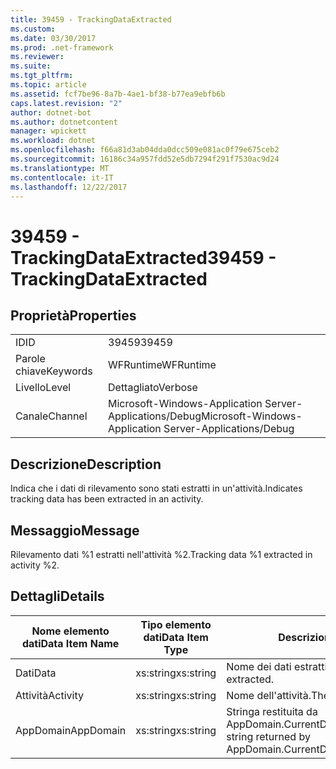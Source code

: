 ```yaml
---
title: 39459 - TrackingDataExtracted
ms.custom: 
ms.date: 03/30/2017
ms.prod: .net-framework
ms.reviewer: 
ms.suite: 
ms.tgt_pltfrm: 
ms.topic: article
ms.assetid: fcf7be96-8a7b-4ae1-bf38-b77ea9ebfb6b
caps.latest.revision: "2"
author: dotnet-bot
ms.author: dotnetcontent
manager: wpickett
ms.workload: dotnet
ms.openlocfilehash: f66a81d3ab04dda0dcc509e081ac0f79e675ceb2
ms.sourcegitcommit: 16186c34a957fdd52e5db7294f291f7530ac9d24
ms.translationtype: MT
ms.contentlocale: it-IT
ms.lasthandoff: 12/22/2017
---
```

# <a name="39459---trackingdataextracted"></a><span data-ttu-id="d1f3d-102">39459 - TrackingDataExtracted</span><span class="sxs-lookup"><span data-stu-id="d1f3d-102">39459 - TrackingDataExtracted</span></span>
## <a name="properties"></a><span data-ttu-id="d1f3d-103">Proprietà</span><span class="sxs-lookup"><span data-stu-id="d1f3d-103">Properties</span></span>  
  
|||  
|-|-|  
|<span data-ttu-id="d1f3d-104">ID</span><span class="sxs-lookup"><span data-stu-id="d1f3d-104">ID</span></span>|<span data-ttu-id="d1f3d-105">39459</span><span class="sxs-lookup"><span data-stu-id="d1f3d-105">39459</span></span>|  
|<span data-ttu-id="d1f3d-106">Parole chiave</span><span class="sxs-lookup"><span data-stu-id="d1f3d-106">Keywords</span></span>|<span data-ttu-id="d1f3d-107">WFRuntime</span><span class="sxs-lookup"><span data-stu-id="d1f3d-107">WFRuntime</span></span>|  
|<span data-ttu-id="d1f3d-108">Livello</span><span class="sxs-lookup"><span data-stu-id="d1f3d-108">Level</span></span>|<span data-ttu-id="d1f3d-109">Dettagliato</span><span class="sxs-lookup"><span data-stu-id="d1f3d-109">Verbose</span></span>|  
|<span data-ttu-id="d1f3d-110">Canale</span><span class="sxs-lookup"><span data-stu-id="d1f3d-110">Channel</span></span>|<span data-ttu-id="d1f3d-111">Microsoft-Windows-Application Server-Applications/Debug</span><span class="sxs-lookup"><span data-stu-id="d1f3d-111">Microsoft-Windows-Application Server-Applications/Debug</span></span>|  
  
## <a name="description"></a><span data-ttu-id="d1f3d-112">Descrizione</span><span class="sxs-lookup"><span data-stu-id="d1f3d-112">Description</span></span>  
 <span data-ttu-id="d1f3d-113">Indica che i dati di rilevamento sono stati estratti in un'attività.</span><span class="sxs-lookup"><span data-stu-id="d1f3d-113">Indicates tracking data has been extracted in an activity.</span></span>  
  
## <a name="message"></a><span data-ttu-id="d1f3d-114">Messaggio</span><span class="sxs-lookup"><span data-stu-id="d1f3d-114">Message</span></span>  
 <span data-ttu-id="d1f3d-115">Rilevamento dati %1 estratti nell'attività %2.</span><span class="sxs-lookup"><span data-stu-id="d1f3d-115">Tracking data %1 extracted in activity %2.</span></span>  
  
## <a name="details"></a><span data-ttu-id="d1f3d-116">Dettagli</span><span class="sxs-lookup"><span data-stu-id="d1f3d-116">Details</span></span>  
  
|<span data-ttu-id="d1f3d-117">Nome elemento dati</span><span class="sxs-lookup"><span data-stu-id="d1f3d-117">Data Item Name</span></span>|<span data-ttu-id="d1f3d-118">Tipo elemento dati</span><span class="sxs-lookup"><span data-stu-id="d1f3d-118">Data Item Type</span></span>|<span data-ttu-id="d1f3d-119">Descrizione</span><span class="sxs-lookup"><span data-stu-id="d1f3d-119">Description</span></span>|  
|--------------------|--------------------|-----------------|  
|<span data-ttu-id="d1f3d-120">Dati</span><span class="sxs-lookup"><span data-stu-id="d1f3d-120">Data</span></span>|<span data-ttu-id="d1f3d-121">xs:string</span><span class="sxs-lookup"><span data-stu-id="d1f3d-121">xs:string</span></span>|<span data-ttu-id="d1f3d-122">Nome dei dati estratti.</span><span class="sxs-lookup"><span data-stu-id="d1f3d-122">The name of the data extracted.</span></span>|  
|<span data-ttu-id="d1f3d-123">Attività</span><span class="sxs-lookup"><span data-stu-id="d1f3d-123">Activity</span></span>|<span data-ttu-id="d1f3d-124">xs:string</span><span class="sxs-lookup"><span data-stu-id="d1f3d-124">xs:string</span></span>|<span data-ttu-id="d1f3d-125">Nome dell'attività.</span><span class="sxs-lookup"><span data-stu-id="d1f3d-125">The name of the activity.</span></span>|  
|<span data-ttu-id="d1f3d-126">AppDomain</span><span class="sxs-lookup"><span data-stu-id="d1f3d-126">AppDomain</span></span>|<span data-ttu-id="d1f3d-127">xs:string</span><span class="sxs-lookup"><span data-stu-id="d1f3d-127">xs:string</span></span>|<span data-ttu-id="d1f3d-128">Stringa restituita da AppDomain.CurrentDomain.FriendlyName.</span><span class="sxs-lookup"><span data-stu-id="d1f3d-128">The string returned by AppDomain.CurrentDomain.FriendlyName.</span></span>|
